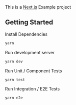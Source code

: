 This is a [Next.js](https://nextjs.org/) Example project

## Getting Started

Install Dependencies

```bash
yarn
```

Run development server

```bash
yarn dev
```

Run Unit / Component Tests

```bash
yarn test
```

Run Integration / E2E Tests

```bash
yarn e2e
```
